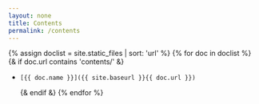 ```yaml
---
layout: none
title: Contents
permalink: /contents
---
```


{% assign doclist = site.static_files | sort: 'url'  %}
  {% for doc in doclist %}
    {& if doc.url contains 'contents/' &}
-     [{{ doc.name }}]({{ site.baseurl }}{{ doc.url }})
    {& endif &}
  {% endfor %}
